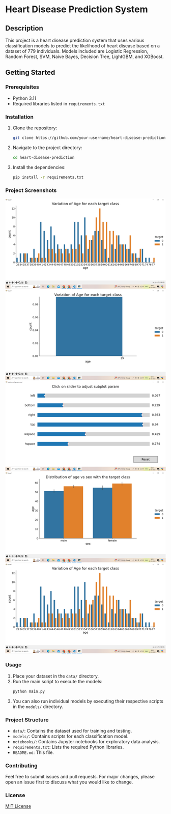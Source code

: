 # Heart Disease Prediction System

## Description
This project is a heart disease prediction system that uses various classification models to predict the likelihood of heart disease based on a dataset of 779 individuals. Models included are Logistic Regression, Random Forest, SVM, Naive Bayes, Decision Tree, LightGBM, and XGBoost.

## Getting Started

### Prerequisites
- Python 3.11
- Required libraries listed in `requirements.txt`

### Installation
1. Clone the repository:
    ```sh
    git clone https://github.com/your-username/heart-disease-prediction.git
    ```
2. Navigate to the project directory:
    ```sh
    cd heart-disease-prediction
    ```
3. Install the dependencies:
    ```sh
    pip install -r requirements.txt
    ```
### Project Screenshots
![Variation of Age for each target class](https://github.com/Payal-Sinha09/Heart-Disease-Prediction/blob/master/image/Screenshot%20(163).png)
![Variation of Age for each target class](https://github.com/Payal-Sinha09/Heart-Disease-Prediction/blob/master/image/Screenshot%20(164).png)
![Subplot Configuration Tool](https://github.com/Payal-Sinha09/Heart-Disease-Prediction/blob/master/image/Screenshot%20(165).png)
![Distrubution of Age vs. Sex with the target class](https://github.com/Payal-Sinha09/Heart-Disease-Prediction/blob/master/image/Screenshot%20(166).png)
![Accuracy of training set](https://github.com/Payal-Sinha09/Heart-Disease-Prediction/blob/master/image/Screenshot%20(163).png)
### Usage
1. Place your dataset in the `data/` directory.
2. Run the main script to execute the models:
    ```sh
    python main.py
    ```
3. You can also run individual models by executing their respective scripts in the `models/` directory.

### Project Structure
- `data/`: Contains the dataset used for training and testing.
- `models/`: Contains scripts for each classification model.
- `notebooks/`: Contains Jupyter notebooks for exploratory data analysis.
- `requirements.txt`: Lists the required Python libraries.
- `README.md`: This file.

### Contributing
Feel free to submit issues and pull requests. For major changes, please open an issue first to discuss what you would like to change.

### License
[MIT License](LICENSE)
